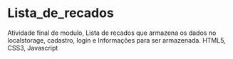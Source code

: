 # Lista_de_recados

Atividade final de modulo, Lista de recados que armazena os dados no localstorage, cadastro, login e Informações para ser armazenada.
HTML5, CSS3, Javascript
